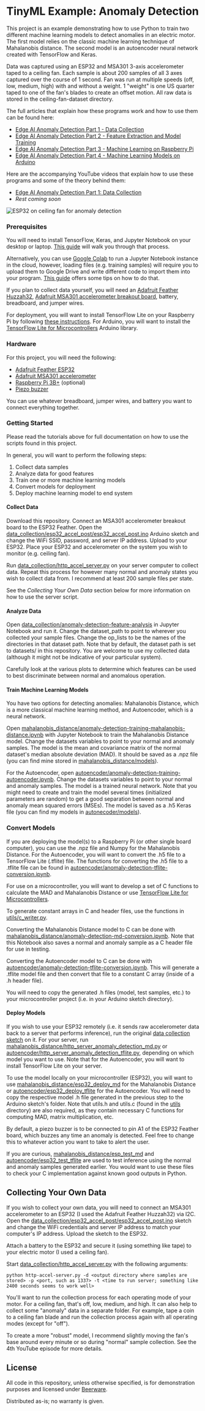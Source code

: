 # TinyML Example: Anomaly Detection

This project is an example demonstrating how to use Python to train two different machine learning models to detect anomalies in an electric motor. The first model relies on the classic machine learning technique of Mahalanobis distance. The second model is an autoencoder neural network created with TensorFlow and Keras.

Data was captured using an ESP32 and MSA301 3-axis accelerometer taped to a ceiling fan. Each sample is about 200 samples of all 3 axes captured over the course of 1 second. Fan was run at multiple speeds (off, low, medium, high) with and without a weight. 1 "weight" is one US quarter taped to one of the fan's blades to create an offset motion. All raw data is stored in the ceiling-fan-dataset directory.

The full articles that explain how these programs work and how to use them can be found here:
* [Edge AI Anomaly Detection Part 1 - Data Collection](https://www.digikey.com/en/maker/projects/edge-ai-anomaly-detection-part-1-data-collection/7bb112f76ef644edaedc5e08dba5faae)
* [Edge AI Anomaly Detection Part 2 - Feature Extraction and Model Training](https://www.digikey.com/en/maker/projects/edge-ai-anomaly-detection-part-2-feature-extraction-and-model-training/70927a6e439b49bea7305953a3c9bfff)
* [Edge AI Anomaly Detection Part 3 - Machine Learning on Raspberry Pi](https://www.digikey.com/en/maker/projects/edge-ai-anomaly-detection-part-3-machine-learning-on-raspberry-pi/af9dd958b23d4ea1b40bc3cc060ef8c9)
* [Edge AI Anomaly Detection Part 4 - Machine Learning Models on Arduino](https://www.digikey.com/en/maker/projects/edge-ai-anomaly-detection-part-4-machine-learning-models-on-arduino/afacfc3dbaf24c6c94a55c4afae1afb2)

Here are the accompanying YouTube videos that explain how to use these programs and some of the theory behind them:
* [Edge AI Anomaly Detection Part 1: Data Collection](https://www.youtube.com/watch?v=Bxd7W1I-tq4)
* *Rest coming soon*

![ESP32 on ceiling fan for anomaly detection](https://raw.githubusercontent.com/ShawnHymel/tflite-anomaly-detection-example/master/images/fan-anomaly-detection-cover.jpg)

### Prerequisites

You will need to install TensorFlow, Keras, and Jupyter Notebook on your desktop or laptop. [This guide](https://www.digikey.com/en/maker/projects/getting-started-with-machine-learning-using-tensorflow-and-keras/0746640deea84313998f5f95c8206e5b) will walk you through that process. 

Alternatively, you can use [Google Colab](https://colab.research.google.com/) to run a Jupyter Notebook instance in the cloud, however, loading files (e.g. training samples) will require you to upload them to Google Drive and write different code to import them into your program. [This guide](https://towardsdatascience.com/3-ways-to-load-csv-files-into-colab-7c14fcbdcb92) offers some tips on how to do that.

If you plan to collect data yourself, you will need an [Adafruit Feather Huzzah32](https://www.digikey.com/product-detail/en/adafruit-industries-llc/3591/1528-2514-ND/8119805), [Adafruit MSA301 accelerometer breakout board](https://www.digikey.com/products/en/development-boards-kits-programmers/evaluation-boards-expansion-boards-daughter-cards/797?k=msa301), battery, breadboard, and jumper wires.

For deployment, you will want to install TensorFlow Lite on your Raspberry Pi by following [these instructions](https://www.tensorflow.org/lite/guide/python). For Arduino, you will want to install the [TensorFlow Lite for Microcontrollers](https://www.tensorflow.org/lite/microcontrollers) Arduino library.

### Hardware

For this project, you will need the following:

* [Adafruit Feather ESP32](https://www.digikey.com/product-detail/en/adafruit-industries-llc/3591/1528-2514-ND/8119805)
* [Adafruit MSA301 accelerometer](https://www.digikey.com/product-detail/en/adafruit-industries-llc/4344/1528-4344-ND/10419635)
* [Raspberry Pi 3B+](https://www.digikey.com/product-detail/en/raspberry-pi/RASPBERRY-PI-3-MODEL-B-/1690-1025-ND/8571724) (optional)
* [Piezo buzzer](https://www.digikey.com/product-detail/en/db-unlimited/IP303012-1/2104-IP303012-1-ND/9990516)

You can use whatever breadboard, jumper wires, and battery you want to connect everything together.

### Getting Started

Please read the tutorials above for full documentation on how to use the scripts found in this project.

In general, you will want to perform the following steps:

1. Collect data samples
2. Analyze data for good features
3. Train one or more machine learning models
4. Convert models for deployment
5. Deploy machine learning model to end system

#### Collect Data

Download this repository. Connect an MSA301 accelerometer breakout board to the ESP32 Feather. Open the [data_collection/esp32_accel_post/esp32_accel_post.ino](https://github.com/ShawnHymel/tinyml-example-anomaly-detection/blob/master/data_collection/esp32_accel_post/esp32_accel_post.ino) Arduino sketch and change the WiFi SSID, password, and server IP address. Upload to your ESP32. Place your ESP32 and accelerometer on the system you wish to monitor (e.g. ceiling fan).

Run [data_collection/http_accel_server.py](https://github.com/ShawnHymel/tinyml-example-anomaly-detection/blob/master/data_collection/http_accel_server.py) on your server computer to collect data. Repeat this process for however many normal and anomaly states you wish to collect data from. I recommend at least 200 sample files per state.

See the *Collecting Your Own Data* section below for more information on how to use the server script.

#### Analyze Data

Open [data_collection/anomaly-detection-feature-analysis](https://github.com/ShawnHymel/tinyml-example-anomaly-detection/blob/master/data_collection/anomaly-detection-feature-analysis.ipynb) in Jupyter Notebook and run it. Change the dataset_path to point to wherever you collected your sample files. Change the op_lists to be the names of the directories in that dataset path. Note that by default, the dataset path is set to datasets/ in this repository. You are welcome to use my collected data (although it might not be indicative of your particular system).

Carefully look at the various plots to determine which features can be used to best discriminate between normal and anomalous operation.

#### Train Machine Learning Models

You have two options for detecting anomalies: Mahalanobis Distance, which is a more classical machine learning method, and Autoencoder, which is a neural network.

Open [mahalanobis_distance/anomaly-detection-training-mahalanobis-distance.ipynb](https://github.com/ShawnHymel/tinyml-example-anomaly-detection/blob/master/mahalanobis_distance/anomaly-detection-training-mahalanobis-distance.ipynb) with Jupyter Notebook to train the Mahalanobis Distance model. Change the datasets variables to point to your normal and anomaly samples. The model is the mean and covariance matrix of the normal dataset's median absolute deviation (MAD). It should be saved as a .npz file (you can find mine stored in [mahalanobis_distance/models](https://github.com/ShawnHymel/tinyml-example-anomaly-detection/tree/master/mahalanobis_distance/models)).

For the Autoencoder, open [autoencoder/anomaly-detection-training-autoencoder.ipynb](https://github.com/ShawnHymel/tinyml-example-anomaly-detection/blob/master/autoencoder/anomaly-detection-training-autoencoder.ipynb). Change the datasets variables to point to your normal and anomaly samples. The model is a trained neural network. Note that you might need to create and train the model several times (initialized parameters are random) to get a good separation between normal and anomaly mean squared errors (MSEs). The model is saved as a .h5 Keras file (you can find my models in [autonecoder/models](https://github.com/ShawnHymel/tinyml-example-anomaly-detection/tree/master/autoencoder/models)).

### Convert Models

If you are deploying the model(s) to a Raspberry Pi (or other single board computer), you can use the .npz file and Numpy for the Mahalanobis Distance. For the Autoencoder, you will want to convert the .h5 file to a TensorFlow Lite (.tflite) file. The functions for converting the .h5 file to a .tflite file can be found in [autoencoder/anomaly-detection-tflite-conversion.ipynb](https://github.com/ShawnHymel/tinyml-example-anomaly-detection/blob/master/autoencoder/anomaly-detection-tflite-conversion.ipynb).

For use on a microcontroller, you will want to develop a set of C functions to calculate the MAD and Mahalanobis Distance or use [TensorFlow Lite for Microcontrollers](https://www.tensorflow.org/lite/microcontrollers).

To generate constant arrays in C and header files, use the functions in [utils/c_writer.py](https://github.com/ShawnHymel/tinyml-example-anomaly-detection/blob/master/utils/c_writer.py).

Converting the Mahalanobis Distance model to C can be done with [mahalanobis_distance/anomaly-detection-md-conversion.ipynb](https://github.com/ShawnHymel/tinyml-example-anomaly-detection/blob/master/mahalanobis_distance/anomaly-detection-md-conversion.ipynb). Note that this Notebook also saves a normal and anomaly sample as a C header file for use in testing.

Converting the Autoencoder model to C can be done with [autoencoder/anomaly-detection-tflite-conversion.ipynb](https://github.com/ShawnHymel/tinyml-example-anomaly-detection/blob/master/autoencoder/anomaly-detection-tflite-conversion.ipynb). This will generate a .tflite model file and then convert that file to a constant C array (inside of a .h header file).

You will need to copy the generated .h files (model, test samples, etc.) to your microcontroller project (i.e. in your Arduino sketch directory).

#### Deploy Models

If you wish to use your ESP32 remotely (i.e. it sends raw accelerometer data back to a server that performs inference), run the original [data collection sketch](https://github.com/ShawnHymel/tinyml-example-anomaly-detection/blob/master/data_collection/esp32_accel_post/esp32_accel_post.ino) on it. For your server, run [mahalanobis_distance/http_server_anomaly_detection_md.py](https://github.com/ShawnHymel/tinyml-example-anomaly-detection/blob/master/mahalanobis_distance/http_server_anomaly_detection_md.py) or [autoencoder/http_server_anomaly_detection_tflite.py](https://github.com/ShawnHymel/tinyml-example-anomaly-detection/blob/master/autoencoder/http_server_anomaly_detection_tflite.py), depending on which model you want to use. Note that for the Autoencoder, you will want to install TensorFlow Lite on your server.

To use the model locally on your microcontroller (ESP32), you will want to use [mahalanobis_distance/esp32_deploy_md](https://github.com/ShawnHymel/tinyml-example-anomaly-detection/tree/master/mahalanobis_distance/esp32_deploy_md) for the Mahalanobis Distance or [autoencoder/esp32_deploy_tflite](https://github.com/ShawnHymel/tinyml-example-anomaly-detection/tree/master/autoencoder/esp32_deploy_tflite) for the Autoencoder. You will need to copy the respective model .h file generated in the previous step to the Arduino sketch's folder. Note that utils.h and utils.c (found in the [utils](https://github.com/ShawnHymel/tinyml-example-anomaly-detection/tree/master/utils) directory) are also required, as they contain necessary C functions for computing MAD, matrix multiplication, etc.

By default, a piezo buzzer is to be connected to pin A1 of the ESP32 Feather board, which buzzes any time an anomaly is detected. Feel free to change this to whatever action you want to take to alert the user.

If you are curious, [mahalanobis_distance/esp_test_md](https://github.com/ShawnHymel/tinyml-example-anomaly-detection/tree/master/mahalanobis_distance/esp32_test_md) and [autoencoder/esp32_test_tflite](https://github.com/ShawnHymel/tinyml-example-anomaly-detection/tree/master/autoencoder/esp32_test_tflite) are used to test inference using the normal and anomaly samples generated earlier. You would want to use these files to check your C implementation against known good outputs in Python.

Collecting Your Own Data
---------------

If you wish to collect your own data, you will need to connect an MSA301 accelerometer to an ESP32 (I used the Adafruit Feather Huzzah32) via I2C. Open the [data_collection/esp32_accel_post/esp32_accel_post.ino](https://github.com/ShawnHymel/tinyml-example-anomaly-detection/blob/master/data_collection/esp32_accel_post/esp32_accel_post.ino) sketch and change the WiFi credentials and server IP address to match your computer's IP address. Upload the sketch to the ESP32.

Attach a battery to the ESP32 and secure it (using something like tape) to your electric motor (I used a ceiling fan).

Start [data_collection/http_accel_server.py](https://github.com/ShawnHymel/tinyml-example-anomaly-detection/blob/master/data_collection/http_accel_server.py) with the following arguments:

```
python http-accel-server.py -d <output directory where samples are stored> -p <port, such as 1337> -t <time to run server; something like 2400 seconds seems to work well>
```

You'll want to run the collection process for each operating mode of your motor. For a ceiling fan, that's off, low, medium, and high. It can also help to collect some "anomaly" data in a separate folder. For example, tape a coin to a ceiling fan blade and run the collection process again with all operating modes (except for "off").

To create a more "robust" model, I recommend slightly moving the fan's base around every minute or so during "normal" sample collection. See the 4th YouTube episode for more details.

License
-------

All code in this repository, unless otherwise specified, is for demonstration purposes and licensed under [Beerware](https://en.wikipedia.org/wiki/Beerware).

Distributed as-is; no warranty is given.